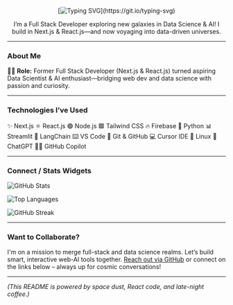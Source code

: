 <div align="center">

[![Typing SVG](https://readme-typing-svg.demolab.com?font=Fira+Code&size=22&pause=1000&color=4ED6FF&width=450&height=70&lines=Hello+There+%F0%9F%91%8B+!.......;I+am+Dhruv+Patel+%E2%9C%A8;I+am+an+AI+%26+Data+Science+student+%F0%9F%91%A8%E2%80%8D%F0%9F%8E%93+!;Welcome+to+My+Code+Space+Corner+%F0%9F%91%A9%E2%80%8D%F0%9F%92%BB+!;Feel+free+to+Explore+My+Work+%E2%98%BA%EF%B8%8F+!..........)](https://git.io/typing-svg)
</div>
<div align="center" style="margin-top: 1em;">
  <!-- Glowing blue self-description -->
  <p class="glow-blue">
    I’m a Full Stack Developer exploring new galaxies in Data Science & AI! I build in Next.js & React.js—and now voyaging into data-driven universes.
  </p>
</div>

---

###  About Me 
👨‍💻 **Role:** Former Full Stack Developer (Next.js & React.js) turned aspiring Data Scientist & AI enthusiast—bridging web dev and data science with passion and curiosity.

---

###  Technologies I’ve Used
<div class="tech-icons">
  <!-- You can swap these emojis for actual logos or svg badges, too -->
  <span>✨ Next.js</span>
  <span>⚛️ React.js</span>
  <span>🟢 Node.js</span>
  <span>🟪 Tailwind CSS</span>
  <span>🔥 Firebase</span>
  <span>🐍 Python</span>
  <span>📊 Streamlit</span>
  <span>🤖 LangChain</span>
  <span>⌨️ VS Code</span>
  <span>🐙 Git & GitHub</span>
  <span>💻 Cursor IDE</span>
  <span>🐧 Linux</span>
  <span>💬 ChatGPT</span>
  <span>🧑‍💻 GitHub Copilot</span>
</div>

---

###  Connect / Stats Widgets
<div class="widgets">
  <!-- GitHub Stats Card -->
  <img
    src="https://github-readme-stats.vercel.app/api?username=YOUR_USERNAME&show_icons=true&theme=dark&bg_color=0a0f1e&icon_color=66daff&title_color=a1cfff&text_color=e0e7ff"
    alt="GitHub Stats" />

  <!-- Top Languages Card -->
  <img
    src="https://github-readme-stats.vercel.app/api/top-langs/?username=YOUR_USERNAME&layout=compact&theme=dark&bg_color=0a0f1e&icon_color=66daff&title_color=a1cfff&text_color=e0e7ff"
    alt="Top Languages" />

  <!-- Streak / Activity Graph -->
  <img
    src="https://github-readme-streak-stats.herokuapp.com/?user=YOUR_USERNAME&theme=dark&background=0a0f1e&fire=66daff&ring=00aeff"
    alt="GitHub Streak" />
</div>

---

###  Want to Collaborate?
I'm on a mission to merge full-stack and data science realms. Let’s build smart, interactive web-AI tools together. [Reach out via GitHub](https://github.com/YOUR_USERNAME) or connect on the links below – always up for cosmic conversations!

---

*(This README is powered by space dust, React code, and late-night coffee.)*

<!-- ==== End README.md ==== -->
